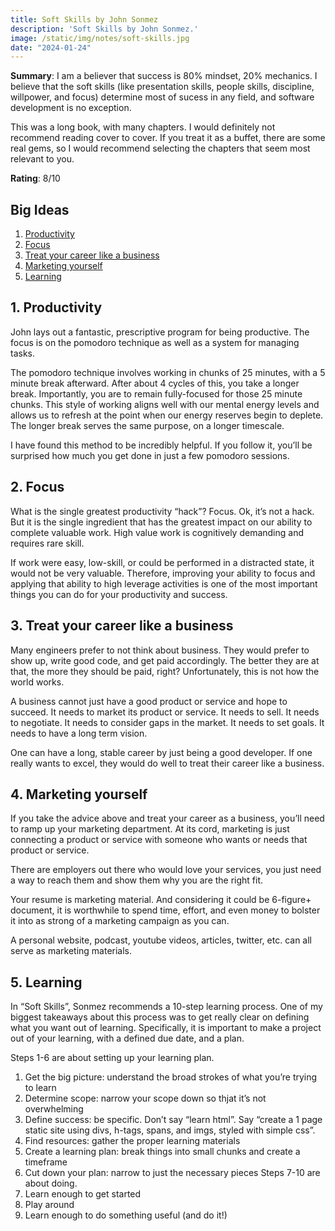 ```yaml
---
title: Soft Skills by John Sonmez
description: 'Soft Skills by John Sonmez.'
image: /static/img/notes/soft-skills.jpg
date: "2024-01-24"
---
```


**Summary**: I am a believer that success is 80% mindset, 20% mechanics. I believe that the soft skills (like presentation skills, people skills, discipline, willpower, and focus) determine most of sucess in any field, and software development is no exception.

This was a long book, with many chapters. I would definitely not recommend reading cover to cover. If you treat it as a buffet, there are some real gems, so I would recommend selecting the chapters that seem most relevant to you.

**Rating**: 8/10
<div class="toc">
<h2>Big Ideas</h2>

1. [Productivity](#idea-1)
2. [Focus](#idea-2) 
3. [Treat your career like a business](#idea-3)
4. [Marketing yourself](#idea-4)
5. [Learning](#idea-5)
</div>

<a id="idea-1"></a>
## 1. Productivity
John lays out a fantastic, prescriptive program for being productive. The focus is on the pomodoro technique as well as a system for managing tasks.

The pomodoro technique involves working in chunks of 25 minutes, with a 5 minute break afterward. After about 4 cycles of this, you take a longer break. Importantly, you are to remain fully-focused for those 25 minute chunks. This style of working aligns well with our mental energy levels and allows us to refresh at the point when our energy reserves begin to deplete. The longer break serves the same purpose, on a longer timescale.

I have found this method to be incredibly helpful. If you follow it, you’ll be surprised how much you get done in just a few pomodoro sessions.

<a id="idea-2"></a>
## 2. Focus

What is the single greatest productivity “hack”? Focus. Ok, it’s not a hack. But it is the single ingredient that has the greatest impact on our ability to complete valuable work. High value work is cognitively demanding and requires rare skill. 

If work were easy, low-skill, or could be performed in a distracted state, it would not be very valuable. Therefore, improving your ability to focus and applying that ability to high leverage activities is one of the most important things you can do for your productivity and success.

<a id="idea-3"></a>
## 3. Treat your career like a business

Many engineers prefer to not think about business. They would prefer to show up, write good code, and get paid accordingly. The better they are at that, the more they should be paid, right? Unfortunately, this is not how the world works.

A business cannot just have a good product or service and hope to succeed. It needs to market its product or service. It needs to sell. It needs to negotiate. It needs to consider gaps in the market. It needs to set goals. It needs to have a long term vision.

One can have a long, stable career by just being a good developer. If one really wants to excel, they would do well to treat their career like a business.

<a id="idea-4"></a>
## 4. Marketing yourself

If you take the advice above and treat your career as a business, you’ll need to ramp up your marketing department. At its cord, marketing is just connecting a product or service with someone who wants or needs that product or service.

There are employers out there who would love your services, you just need a way to reach them and show them why you are the right fit.

Your resume is marketing material. And considering it could be 6-figure+ document, it is worthwhile to spend time, effort, and even money to bolster it into as strong of a marketing campaign as you can.

A personal website, podcast, youtube videos, articles, twitter, etc. can all serve as marketing materials.

<a id="idea-5"></a>
## 5. Learning

In “Soft Skills”, Sonmez recommends a 10-step learning process. One of my biggest takeaways about this process was to get really clear on defining what you want out of learning. Specifically, it is important to make a project out of your learning, with a defined due date, and a plan.

Steps 1-6 are about setting up your learning plan.

1. Get the big picture: understand the broad strokes of what you’re trying to learn
2. Determine scope: narrow your scope down so thjat it’s not overwhelming
3. Define success: be specific. Don’t say “learn html”. Say “create a 1 page static site using divs, h-tags, spans, and imgs, styled with simple css”.
4. Find resources: gather the proper learning materials
5. Create a learning plan: break things into small chunks and create a timeframe
6. Cut down your plan: narrow to just the necessary pieces Steps 7-10 are about doing.
7. Learn enough to get started
8. Play around
9. Learn enough to do something useful (and do it!)